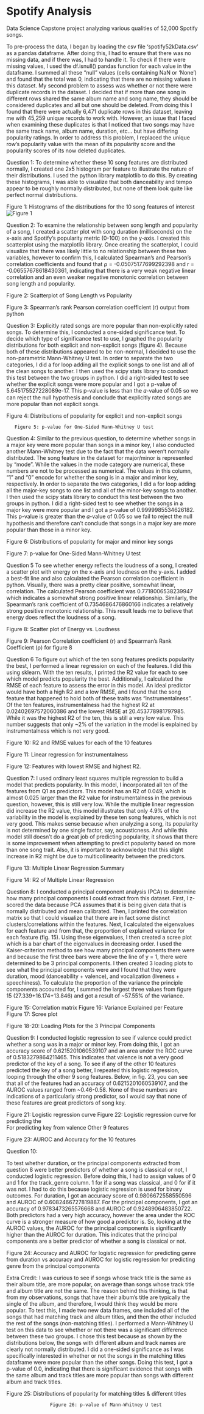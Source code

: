# Spotify Analysis
Data Science Capstone project analyzing various qualities of 52,000 Spotify songs. 

To pre-process the data, I began by loading the csv file ‘spotify52kData.csv’ as a pandas dataframe. After doing this, I had to ensure that there was no missing data, and if there was, I had to handle it. To check if there were missing values, I used the df.isnull() pandas function for each value in the dataframe. I summed all these “null” values (cells containing NaN or ‘None’) and found that the total was 0, indicating that there are no missing values in this dataset. My second problem to assess was whether or not there were duplicate records in the dataset. I decided that if more than one song in different rows shared the same album name and song name, they should be considered duplicates and all but one should be deleted. From doing this I found that there were actually 6,471 duplicate rows in this dataset, leaving me with 45,259 unique records to work with. However, an issue that I faced when examining these duplicates is that I noticed that two songs may have the same track name, album name, duration, etc… but have differing popularity ratings. In order to address this problem, I replaced the unique row’s popularity value with the mean of its popularity score and the popularity scores of its now deleted duplicates. 

Question 1:
To determine whether these 10 song features are distributed normally, I created one 2x5  histogram per feature to illustrate the nature of their distributions. I used the python library matplotlib to do this. By creating these histograms, I was able to visualize that both danceability and tempo appear to be roughly normally distributed, but none of them look quite like perfect normal distributions. 

Figure 1: Histograms of the distributions for the 10 song features of interest
![Figure 1](./Figures/Figure_1.png)

Question 2: 
To examine the relationship between song length and popularity of a song, I created a scatter plot with song duration (milliseconds) on the x-axis and Spotify’s popularity metric (0-100) on the y-axis. I created this scatterplot using the matplotlib library. Once creating the scatterplot, I could visualize that there was likely little to no relationship between these two variables, however to confirm this, I calculated Spearman’s and Pearson’s correlation coefficients and found that ⍴ = -0.05075177699292398 and  r = -0.06557678618430361, indicating that there is a very weak negative linear correlation and an even weaker negative monotonic correlation between song length and popularity. 

Figure 2: Scatterplot of Song Length vs Popularity  			


Figure 3: Spearman’s rank Pearson correlation coefficient (r) output from python 





	



Question 3: 
Explicitly rated songs are more popular than non-explicitly rated songs. To determine this, I conducted a one-sided significance test. To decide which type of significance test to use, I graphed the popularity distributions for both explicit and non-explicit songs (figure 4). Because both of these distributions appeared to be non-normal, I decided to use the non-parametric Mann-Whitney U test. In order to separate the two categories, I did a for loop adding all the explicit songs to one list and all of the clean songs to another. I then used the scipy stats library to conduct this test between the two groups in python. I did a right-sided test to see whether the explicit songs were more popular and I got a p-value of 5.645175527228089e-17. This p-value is less than the 𝛼-value of  0.05 so we can reject the null hypothesis and conclude that explicitly rated songs are more popular than not explicit songs. 

Figure 4: Distributions of popularity for explicit and non-explicit songs 



       Figure 5: p-value for One-Sided Mann-Whitney U test

Question 4:
Similar to the previous question, to determine whether songs in a major key were more popular than songs in a minor key, I also conducted another Mann-Whitney test due to the fact that the data weren’t normally distributed. The song feature in the dataset for major/minor is represented by “mode”. While the values in the mode category are numerical, these numbers are not to be processed as numerical. The values in this column, “1” and “0” encode for whether the song is in a major and minor key, respectively. In order to separate the two categories, I did a for loop adding all the major-key songs to one list and all of the minor-key songs to another. I then used the scipy stats library to conduct this test between the two groups in python. I did a right-sided test to see whether the songs in a major key were more popular and I got a p-value of 0.9999985534626182. This p-value is greater than the 𝛼-value of 0.05 so we fail to reject the null hypothesis and therefore can’t conclude that songs in a major key are more popular than those in a minor key. 

Figure 6: Distributions of popularity for major and minor key songs 



Figure 7:  p-value for One-Sided Mann-Whitney U test











Question 5
To see whether energy reflects the loudness of a song, I created a scatter plot with energy on the x-axis and loudness on the y-axis. I added a best-fit line and also calculated the Pearson correlation coefficient in python. Visually, there was a pretty clear positive, somewhat linear, correlation. The calculated Pearson coefficient was 0.7718006538239947 which indicates a somewhat strong positive linear relationship. Similarly, the Spearman’s rank coefficient of 0.7354686476860166 indicates a relatively strong positive monotonic relationship. This result leads me to believe that energy does reflect the loudness of a song.

Figure 8: Scatter plot of Energy vs. Loudness  	


Figure 9: Pearson Correlation coefficient (r) and Spearman’s Rank Coefficient (⍴) for figure 8
 
Question 6
To figure out which of the ten song features predicts popularity the best, I performed a linear regression on each of the features. I did this using sklearn. With the ten results, I printed the R2 value for each to see which model predicts popularity the best. Additionally, I calculated the RMSE of each feature  to assess the error in this model. An ideal predictor would have both a high R2 and a low RMSE, and I found that the song feature that happened to hold both of these traits was “instrumentalness”. Of the ten features, instrumentalness had the highest R2 at 0.02402697572060386 and the lowest RMSE at 20.453778981797985. While it was the highest R2 of the ten, this is still a very low value. This number suggests that  only ~2% of the variation in the model is explained by instrumentalness which is not very good. 

Figure 10: R2 and RMSE values for each of the 10 features


Figure 11: Linear regression for instrumentalness

















Figure 12: Features with lowest RMSE and highest R2.


Question 7: 
I used ordinary least squares multiple regression to build a model that predicts popularity. In this model, I incorporated all ten of the features from Q1 as predictors. This model has an R2 of 0.049, which is almost 0.025 larger than the R2 value for instrumentalness in the previous question, however, this is still very low. While the multiple linear regression did increase the R2 value, this model illustrates that only 4.9% of the variability in the model is explained by these ten song features, which is not very good. This makes sense because when analyzing a song, its popularity is not determined by one single factor, say, acousticness. And while this model still doesn’t do a great job of predicting popularity, it shows that there is some improvement when attempting to predict popularity based on more than one song trait. Also, it is important to acknowledge that this slight increase in R2 might be due to multicollinearity between the predictors. 

Figure 13: Multiple Linear Regression Summary 

Figure 14: R2 of Multiple Linear Regression 


Question 8: 
I conducted a principal component analysis (PCA) to determine how many principal components I could extract from this dataset.  First, I z-scored the data because PCA assumes that it is being given data that is normally distributed and mean calibrated. Then, I printed the correlation matrix so that I could visualize that there are in fact some distinct clusters/correlations within the features. Next, I calculated the eigenvalues for each feature and from that, the proportion of explained variance for each feature (fig. 15). Using these eigenvalues, I then created a scree plot which is a bar chart of the eigenvalues in decreasing order. I used the Kaiser-criterion method to see how many principal components there were and because the first three bars were above the line of y = 1, there were determined to be 3 principal components. I then created 3 loading plots to see what the principal components were and I found that they were duration, mood (danceability + valence), and vocalization (liveness + speechiness). To calculate the proportion of the variance the principle components accounted for, I summed the largest three values from figure 15 (27.339+16.174+13.846) and got a result of ~57.55% of the variance. 

Figure 15: Correlation matrix  	     Figure 16: Variance Explained per Feature	    Figure 17: Scree plot














Figure 18-20: Loading Plots for the 3 Principal Components 















Question 9: 
I conducted logistic regression to see if valence could predict whether a song was in a major or minor key. From doing this, I got an accuracy score of 0.6215201060539107 and an area under the ROC curve of 0.5183279864211465. This indicates that valence is not a very good predictor of the key of a song. To see if any of the other 10 features predicted the key of a song better, I repeated this logistic regression, looping through the other 9 song features. Below, in fig. 23, you can see that all of the features had an accuracy of 0.6215201060539107, and the AUROC values ranged from ~0.46-0.58. None of these numbers are indications of a particularly strong predictor, so I would say that none of these features are great predictors of song key. 


Figure 21: Logistic regression curve 		Figure 22: Logistic regression curve for predicting the  
For predicting key from valence                                                        Other 9 features                  










Figure 23: AUROC and Accuracy for the 10 features




















Question 10: 

To test whether duration, or the principal components extracted from question 8 were better predictors of whether a song is classical or not, I conducted logistic regression. Before doing this, I had to assign values of 0 and 1 for the track_genre column. 1 for if a song was classical, and 0 for if it was not. I had to do this because logistic regression is used for binary outcomes. For duration, I got an accuracy score of 0.9806672558550596 and AUROC of 0.6082466727819887. For the principal components, I got an accuracy of 0.9783473265576668 and AUROC of 0.9248906483850722. Both predictors had a very high accuracy, however the area under the ROC curve is a stronger measure of how good a predictor is. So, looking at the AUROC values, the AUROC for the principal components is significantly higher than the AUROC for duration. This indicates that the principal components are a better predictor of whether a song is classical or not. 

Figure 24: Accuracy and AUROC for logistic regression for predicting genre from duration vs accuracy and AUROC for logistic regression for predicting genre from the principal components  




Extra Credit: 
I was curious to see if songs whose track title is the same as their album title, are more popular, on average than songs whose track title and album title are not the same. The reason behind this thinking, is that from my observations, songs that have their album’s title are typically the single of the album, and therefore, I would think they would be more popular. To test this, I made two new data frames, one included all of the songs that had matching track and album titles, and then the other included the rest of the songs (non-matching titles). I performed a Mann-Whitney U test on this data to see whether or not there was a significant difference between these two groups. I chose this test because as shown by the distributions below, the songs with different album and track names are clearly not normally distributed. I did a one-sided significance as I was specifically interested in whether or not the songs in the matching titles dataframe were more popular than the other songs. Doing this test, I got a p-value of 0.0, indicating that there is significant evidence that songs with the same album and track titles are more popular than songs with different album and track titles. 

Figure 25: Distributions of popularity for matching titles & different titles


                    Figure 26: p-value of Mann-Whitney U test 


